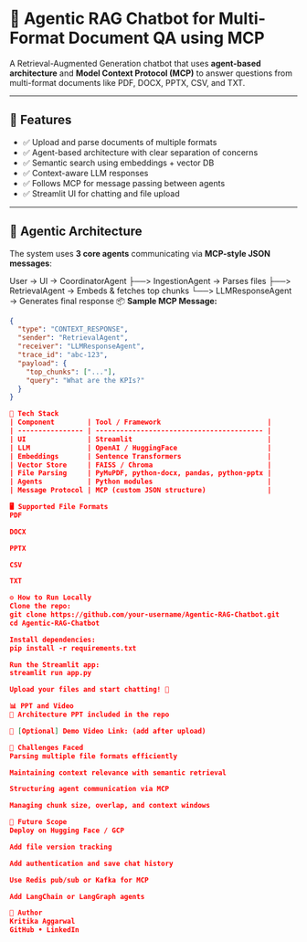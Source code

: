 # 🤖 Agentic RAG Chatbot for Multi-Format Document QA using MCP

A Retrieval-Augmented Generation chatbot that uses **agent-based architecture** and **Model Context Protocol (MCP)** to answer questions from multi-format documents like PDF, DOCX, PPTX, CSV, and TXT.

---

## 🚀 Features

- ✅ Upload and parse documents of multiple formats
- ✅ Agent-based architecture with clear separation of concerns
- ✅ Semantic search using embeddings + vector DB
- ✅ Context-aware LLM responses
- ✅ Follows MCP for message passing between agents
- ✅ Streamlit UI for chatting and file upload

---

## 🧠 Agentic Architecture

The system uses **3 core agents** communicating via **MCP-style JSON messages**:

User → UI → CoordinatorAgent
├──> IngestionAgent → Parses files
├──> RetrievalAgent → Embeds & fetches top chunks
└──> LLMResponseAgent → Generates final response
📦 **Sample MCP Message:**

```json
{
  "type": "CONTEXT_RESPONSE",
  "sender": "RetrievalAgent",
  "receiver": "LLMResponseAgent",
  "trace_id": "abc-123",
  "payload": {
    "top_chunks": ["..."],
    "query": "What are the KPIs?"
  }
}

🧰 Tech Stack
| Component        | Tool / Framework                          |
| ---------------- | ----------------------------------------- |
| UI               | Streamlit                                 |
| LLM              | OpenAI / HuggingFace                      |
| Embeddings       | Sentence Transformers                     |
| Vector Store     | FAISS / Chroma                            |
| File Parsing     | PyMuPDF, python-docx, pandas, python-pptx |
| Agents           | Python modules                            |
| Message Protocol | MCP (custom JSON structure)               |

🖥️ Supported File Formats
PDF

DOCX

PPTX

CSV

TXT 

⚙️ How to Run Locally
Clone the repo:
git clone https://github.com/your-username/Agentic-RAG-Chatbot.git
cd Agentic-RAG-Chatbot

Install dependencies:
pip install -r requirements.txt

Run the Streamlit app:
streamlit run app.py

Upload your files and start chatting! 💬

📊 PPT and Video
📝 Architecture PPT included in the repo

🎥 [Optional] Demo Video Link: (add after upload)

🚧 Challenges Faced
Parsing multiple file formats efficiently

Maintaining context relevance with semantic retrieval

Structuring agent communication via MCP

Managing chunk size, overlap, and context windows

🔮 Future Scope
Deploy on Hugging Face / GCP

Add file version tracking

Add authentication and save chat history

Use Redis pub/sub or Kafka for MCP

Add LangChain or LangGraph agents

📌 Author
Kritika Aggarwal
GitHub • LinkedIn

